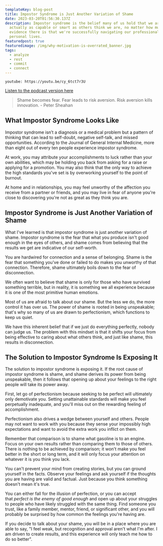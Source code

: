 ```yaml
---
templateKey: blog-post
title: Impostor Syndrome is Just Another Variation of Shame
date: 2023-03-20T01:56:30.137Z
description: Impostor syndrome is the belief many of us hold that we aren't
  actually as capable or smart as others think we are, no matter how much
  evidence there is that we're successfully navigating our professional and
  personal lives.
featuredpost: true
featuredimage: /img/why-motivation-is-overrated_banner.jpg
tags:
  - analyze
  - rest
  - commit
  - connect
---
```

`youtube: https://youtu.be/cy_6tct7r3U`

[Listen to the podcast version here](https://www.buzzsprout.com/2037301/12472846)

> Shame becomes fear. Fear leads to risk aversion. Risk aversion kills innovation. - Peter Sheahan

## What Impostor Syndrome Looks Like

Impostor syndrome isn’t a diagnosis or a medical problem but a pattern of thinking that can lead to self-doubt, negative self-talk, and missed opportunities. According to the Journal of General Internal Medicine, more than eight out of every ten people experience impostor syndrome.

At work, you may attribute your accomplishments to luck rather than your own abilities, which may be holding you back from asking for a raise or applying for a promotion. You may also think that the only way to achieve the high standards you've set is by overworking yourself to the point of burnout.

At home and in relationships, you may feel unworthy of the affection you receive from a partner or friends, and you may live in fear of anyone you're close to discovering you're not as great as they think you are.

## Impostor Syndrome is Just Another Variation of Shame

What I've learned is that impostor syndrome is just another variation of shame. Impostor syndrome is the fear that what you produce isn't good enough in the eyes of others, and shame comes from believing that the results we get are indicative of our self-worth.

You are hardwired for connection and a sense of belonging. Shame is the fear that something you've done or failed to do makes you unworthy of that connection. Therefore, shame ultimately boils down to the fear of disconnection. 

We often want to believe that shame is only for those who have survived something terrible, but in reality, it is something we all experience because it is one of the most primitive human emotions.

Most of us are afraid to talk about our shame. But the less we do, the more control it has over us. The power of shame is rooted in being unspeakable; that's why so many of us are drawn to perfectionism, which functions to keep us quiet.

We have this inherent belief that if we just do everything perfectly, nobody can judge us. The problem with this mindset is that it shifts your focus from being effective to caring about what others think, and just like shame, this results in disconnection.

## The Solution to Impostor Syndrome Is Exposing It

The solution to impostor syndrome is exposing it. If the root cause of impostor syndrome is shame, and shame derives its power from being unspeakable, then it follows that opening up about your feelings to the right people will take its power away.

First, let go of perfectionism because seeking to be perfect will ultimately only demotivate you. Setting unattainable standards will make you feel perpetually inadequate, and you'll miss out on the rewarding feeling of accomplishment.

Perfectionism also drives a wedge between yourself and others. People may not want to work with you because they sense your impossibly high expectations and want to avoid the extra work you inflict on them.

Remember that comparison is to shame what gasoline is to an engine. Focus on your own results rather than comparing them to those of others. There is nothing to be achieved by comparison; it won't make you feel better in the short or long term, and it will only focus your attention on whatever it is you think you lack.

You can't prevent your mind from creating stories, but you can ground yourself in the facts. Observe your feelings and ask yourself if the thoughts you are having are valid and factual. Just because you think something doesn't mean it's true.

You can either fall for the illusion of perfection, or you can accept that _perfect is the enemy of good enough_ and open up about your struggles to people who have likely struggled with the same thing. Find someone you trust, like a family member, mentor, friend, or significant other, and you will probably be surprised by how common the feelings you're having are.

If you decide to talk about your shame, you will be in a place where you are able to say, "I feel weak, but recognition and approval aren't what I'm after. I am driven to create results, and this experience will only teach me how to do so better".